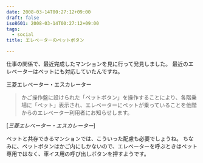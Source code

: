 ```yaml
---
date: 2008-03-14T00:27:12+09:00
draft: false
iso8601: 2008-03-14T00:27:12+09:00
tags:
  - social
title: エレベーターのペットボタン

---
```


仕事の関係で、最近完成したマンションを見に行って発見しました。
最近のエレベーターはペットにも対応していたんですね。

<div class="quotetitle">三菱エレベーター・エスカレーター</div>

<blockquote cite="http://www.mitsubishi-elevator.com/jp/html/product/option/serv.htm" title="Source: 三菱エレベーター・エスカレーター; Accessed Date: 3/14/2008" class="blockquote">
かご操作盤に設けられた「ペットボタン」を操作することにより、各階乗場に「ペット」表示され、エレベーターにペットが乗っていることを他階からのエレベーター利用者にお知らせします。
</blockquote>

<div class="cite"> [<cite>三菱エレベーター・エスカレーター</cite>] </div>

ペットと共存できるマンションでは、こういった配慮も必要でしょうね。
ちなみに、ペットボタンはかご内にしかないので、エレベーターを呼ぶときはペット専用ではなく、車イス用の呼び出しボタンを押すようです。
